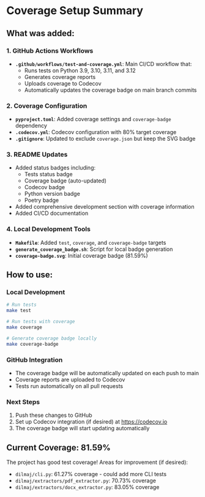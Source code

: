 # Coverage Setup Summary

## What was added:

### 1. GitHub Actions Workflows
- **`.github/workflows/test-and-coverage.yml`**: Main CI/CD workflow that:
  - Runs tests on Python 3.9, 3.10, 3.11, and 3.12
  - Generates coverage reports
  - Uploads coverage to Codecov
  - Automatically updates the coverage badge on main branch commits

### 2. Coverage Configuration
- **`pyproject.toml`**: Added coverage settings and `coverage-badge` dependency
- **`.codecov.yml`**: Codecov configuration with 80% target coverage
- **`.gitignore`**: Updated to exclude `coverage.json` but keep the SVG badge

### 3. README Updates
- Added status badges including:
  - Tests status badge
  - Coverage badge (auto-updated)
  - Codecov badge
  - Python version badge
  - Poetry badge
- Added comprehensive development section with coverage information
- Added CI/CD documentation

### 4. Local Development Tools
- **`Makefile`**: Added `test`, `coverage`, and `coverage-badge` targets
- **`generate_coverage_badge.sh`**: Script for local badge generation
- **`coverage-badge.svg`**: Initial coverage badge (81.59%)

## How to use:

### Local Development
```bash
# Run tests
make test

# Run tests with coverage
make coverage

# Generate coverage badge locally
make coverage-badge
```

### GitHub Integration
- The coverage badge will be automatically updated on each push to main
- Coverage reports are uploaded to Codecov
- Tests run automatically on all pull requests

### Next Steps
1. Push these changes to GitHub
2. Set up Codecov integration (if desired) at https://codecov.io
3. The coverage badge will start updating automatically

## Current Coverage: 81.59%

The project has good test coverage! Areas for improvement (if desired):
- `dilmaj/cli.py`: 61.27% coverage - could add more CLI tests
- `dilmaj/extractors/pdf_extractor.py`: 70.73% coverage
- `dilmaj/extractors/docx_extractor.py`: 83.05% coverage
